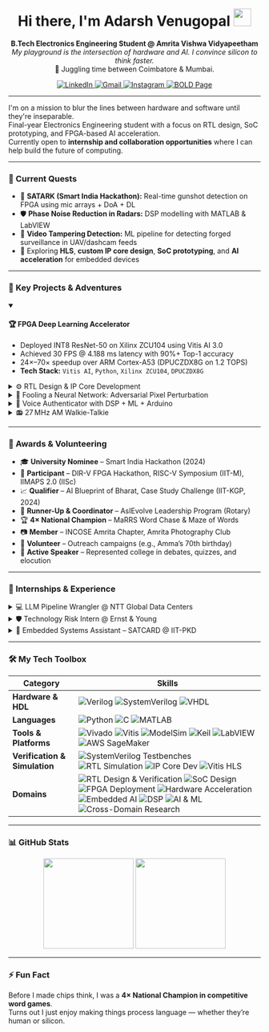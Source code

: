<h1 align="center">
  Hi there, I'm Adarsh Venugopal <img src="https://media.giphy.com/media/hvRJCLFzcasrR4ia7z/giphy.gif" width="35">
</h1>

<p align="center">
  <strong>B.Tech Electronics Engineering Student @ Amrita Vishwa Vidyapeetham</strong><br>
  <em>My playground is the intersection of hardware and AI. I convince silicon to think faster.</em><br>
  📍 Juggling time between Coimbatore & Mumbai.
</p>

<p align="center">
  <a href="https://www.linkedin.com/in/venuadarsh" target="_blank">
    <img src="https://img.shields.io/badge/LinkedIn-0077B5?style=for-the-badge&logo=linkedin&logoColor=white" alt="LinkedIn">
  </a>
  <a href="mailto:adarsh.venugopal.2@gmail.com" target="_blank">
    <img src="https://img.shields.io/badge/Email-D14836?style=for-the-badge&logo=gmail&logoColor=white" alt="Gmail">
  </a>
  <a href="https://www.instagram.com/sepling_wrogn" target="_blank">
    <img src="https://img.shields.io/badge/Photography-E4405F?style=for-the-badge&logo=instagram&logoColor=white" alt="Instagram">
  </a>
  <a href="https://bold.pro/my/adarsh-venugopal/281r" target="_blank">
    <img src="https://img.shields.io/badge/My%20Page-BOLD.PRO-orange?style=for-the-badge" alt="BOLD Page">
  </a>
</p>

---

I'm on a mission to blur the lines between hardware and software until they're inseparable.  
Final-year Electronics Engineering student with a focus on RTL design, SoC prototyping, and FPGA-based AI acceleration.  
Currently open to **internship and collaboration opportunities** where I can help build the future of computing.

---

### 🔭 Current Quests

- 🧠 **SATARK (Smart India Hackathon):** Real-time gunshot detection on FPGA using mic arrays + DoA + DL  
- 🛡️ **Phase Noise Reduction in Radars:** DSP modelling with MATLAB & LabVIEW  
- 🎥 **Video Tampering Detection:** ML pipeline for detecting forged surveillance in UAV/dashcam feeds  
- 🌱 Exploring **HLS**, **custom IP core design**, **SoC prototyping**, and **AI acceleration** for embedded devices

---

### 🚀 Key Projects & Adventures

<details open>
<summary><h4>🏆 FPGA Deep Learning Accelerator</h4></summary>
<p>

- Deployed INT8 ResNet-50 on Xilinx ZCU104 using Vitis AI 3.0  
- Achieved 30 FPS @ 4.188 ms latency with 90%+ Top-1 accuracy  
- 24×–70× speedup over ARM Cortex-A53 (DPUCZDX8G on 1.2 TOPS)  
- **Tech Stack:** `Vitis AI`, `Python`, `Xilinx ZCU104`, `DPUCZDX8G`

</p>
</details>

<details>
<summary>⚙️ RTL Design & IP Core Development</summary>
<p>

- Designed counters, arbiters, sequence detectors in Verilog  
- Verified using SystemVerilog testbenches + ModelSim  
- Developed and integrated custom IP cores using Vitis HLS and Vivado  
- **Platforms:** Basys3, Pynq

</p>
</details>

<details>
<summary>🎯 Fooling a Neural Network: Adversarial Pixel Perturbation</summary>
<p>

- Tested on PureCNN and Modified ResNet trained on CIFAR-10  
- Applied Differential Evolution to craft 3–5 pixel attacks  
- Reduced true class confidence by up to 70%, triggering misclassification  
- **Tech Stack:** `Python`, `TensorFlow`, `Colab`, `Differential Evolution`

</p>
</details>

<details>
<summary>🔐 Voice Authenticator with DSP + ML + Arduino</summary>
<p>

- Built speaker recognition system with distance-based validation  
- Combined DSP-based feature extraction with ML classification  
- Integrated with Arduino and ultrasonic sensor for embedded use

</p>
</details>

<details>
<summary>📻 27 MHz AM Walkie-Talkie</summary>
<p>

- Built analog RF system with AM modulation/demodulation from scratch  
- Designed low-noise RF PCB and hand-wound transformers  
- Learned impedance matching, signal chain construction, and component-level RF design

</p>
</details>

---

### 🌼 Awards & Volunteering

- 🎓 **University Nominee** – Smart India Hackathon (2024)  
- 🧠 **Participant** – DIR-V FPGA Hackathon, RISC-V Symposium (IIT-M), IIMAPS 2.0 (IISc)  
- 📈 **Qualifier** – AI Blueprint of Bharat, Case Study Challenge (IIT-KGP, 2024)  
- 🥈 **Runner-Up & Coordinator** – AsIEvolve Leadership Program (Rotary)  
- 🏆 **4× National Champion** – MaRRS Word Chase & Maze of Words  
- 📷 **Member** – INCOSE Amrita Chapter, Amrita Photography Club  
- 🤝 **Volunteer** – Outreach campaigns (e.g., Amma’s 70th birthday)  
- 🎤 **Active Speaker** – Represented college in debates, quizzes, and elocution

---

### 💼 Internships & Experience

<details>
<summary>💻 LLM Pipeline Wrangler @ NTT Global Data Centers</summary>
<p>

- Built and optimised LLM inference workflows using AWS EC2 and SageMaker  
- Integrated Juniper-based infra for distributed compute and monitoring  
- Explored energy-efficient AI inference across large-scale deployments

</p>
</details>

<details>
<summary>🛡️ Technology Risk Intern @ Ernst & Young</summary>
<p>

- Assisted in compliance audits aligned with ISO 27001, GDPR, NIST CSF  
- Prepared evidence for control validation, participated in live audit walkthroughs  
- Explored enterprise cybersecurity and IT governance processes

</p>
</details>

<details>
<summary>🌾 Embedded Systems Assistant – SATCARD @ IIT-PKD</summary>
<p>

- Developed vibration analysis system using 6-DoF IMU with Arduino/RPi  
- Built real-time sensor fusion pipelines for agricultural diagnostics

</p>
</details>

---

### 🛠️ My Tech Toolbox

| Category | Skills |
|---|---|
| **Hardware & HDL** | ![Verilog](https://img.shields.io/badge/Verilog-1E2C5A?style=for-the-badge) ![SystemVerilog](https://img.shields.io/badge/SystemVerilog-4169E1?style=for-the-badge) ![VHDL](https://img.shields.io/badge/VHDL-8E8D9D?style=for-the-badge) |
| **Languages** | ![Python](https://img.shields.io/badge/Python-3776AB?style=for-the-badge&logo=python&logoColor=white) ![C](https://img.shields.io/badge/C-A8B9CC?style=for-the-badge&logo=c&logoColor=black) ![MATLAB](https://img.shields.io/badge/MATLAB-0076A8?style=for-the-badge&logo=mathworks&logoColor=white) |
| **Tools & Platforms** | ![Vivado](https://img.shields.io/badge/Vivado-9D2235?style=for-the-badge) ![Vitis](https://img.shields.io/badge/Vitis-9D2235?style=for-the-badge) ![ModelSim](https://img.shields.io/badge/ModelSim-002D5A?style=for-the-badge) ![Keil](https://img.shields.io/badge/Keil-002D5A?style=for-the-badge) ![LabVIEW](https://img.shields.io/badge/LabVIEW-FFB000?style=for-the-badge) ![AWS SageMaker](https://img.shields.io/badge/AWS_SageMaker-FF9900?style=for-the-badge&logo=amazonaws&logoColor=black) |
| **Verification & Simulation** | ![SystemVerilog Testbenches](https://img.shields.io/badge/SystemVerilog_Testbenches-005F73?style=for-the-badge) ![RTL Simulation](https://img.shields.io/badge/RTL_Simulation-FF6F61?style=for-the-badge) ![IP Core Dev](https://img.shields.io/badge/IP_Core_Dev-7E57C2?style=for-the-badge) ![Vitis HLS](https://img.shields.io/badge/Vitis_HLS-9D2235?style=for-the-badge) |
| **Domains** | ![RTL Design & Verification](https://img.shields.io/badge/RTL_Design_&_Verification-5A29E4?style=for-the-badge) ![SoC Design](https://img.shields.io/badge/SoC_Design-00A99D?style=for-the-badge) ![FPGA Deployment](https://img.shields.io/badge/FPGA_Deployment-0078D4?style=for-the-badge) ![Hardware Acceleration](https://img.shields.io/badge/Hardware_Acceleration-B33771?style=for-the-badge) ![Embedded AI](https://img.shields.io/badge/Embedded_AI-F29F05?style=for-the-badge) ![DSP](https://img.shields.io/badge/DSP-1E90FF?style=for-the-badge) ![AI & ML](https://img.shields.io/badge/AI_&_ML-673AB7?style=for-the-badge) ![Cross-Domain Research](https://img.shields.io/badge/Cross_Domain_Research-6C5CE7?style=for-the-badge) |

---

### 📊 GitHub Stats

<p align="center">
  <img height="180em" src="https://github-readme-stats.vercel.app/api?username=AVM-27&show_icons=true&theme=tokyonight&include_all_commits=true&count_private=true"/>
  <img height="180em" src="https://github-readme-stats.vercel.app/api/top-langs/?username=AVM-27&layout=compact&langs_count=8&theme=tokyonight"/>
</p>

---

### ⚡ Fun Fact

Before I made chips think, I was a **4× National Champion in competitive word games**.  
Turns out I just enjoy making things process language — whether they’re human or silicon.

<!--
SEO: Adarsh Venugopal, FPGA engineer, embedded AI, RTL design, systemVerilog, Vitis AI, radar signal processing, labview, smart india hackathon, AVM-27, Pynq, Basys3, adversarial AI, bold.pro
-->
